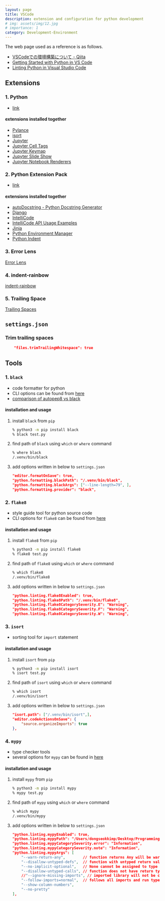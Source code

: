 ```yaml
---
layout: page
title: VSCode
description: extension and configuration for python development
# img: assets/img/12.jpg
# importance: 1
category: Development-Environment
---
```


The web page used as a reference is as follows.

* [VSCodeでの環境構築について - Qiita](https://qiita.com/nanato12/items/ddf26487eb30714251c3)
* [Getting Started with Python in VS Code](https://code.visualstudio.com/docs/python/python-tutorial)
* [Linting Python in Visual Studio Code](https://code.visualstudio.com/docs/python/linting)

## Extensions

### 1. Python
* [link](https://marketplace.visualstudio.com/items?itemName=ms-python.python)

#### extensions installed together
* [Pylance](https://marketplace.visualstudio.com/items?itemName=ms-python.vscode-pylance)
* [isort](https://marketplace.visualstudio.com/items?itemName=ms-python.isort)
* [Jupyter](https://marketplace.visualstudio.com/items?itemName=ms-toolsai.jupyter)
* [Jupyter Cell Tags](https://marketplace.visualstudio.com/items?itemName=ms-toolsai.vscode-jupyter-cell-tags)
* [Jupyter Keymap](https://marketplace.visualstudio.com/items?itemName=ms-toolsai.jupyter-keymap)
* [Jupyter Slide Show](https://marketplace.visualstudio.com/items?itemName=ms-toolsai.vscode-jupyter-slideshow)
* [Jupyter Notebook Renderers](https://marketplace.visualstudio.com/items?itemName=ms-toolsai.jupyter-renderers)

### 2. Python Extension Pack
* [link](https://marketplace.visualstudio.com/items?itemName=donjayamanne.python-extension-pack)

#### extensions installed together
* [autoDocstring - Python Docstring Generator](https://marketplace.visualstudio.com/items?itemName=njpwerner.autodocstring)
* [Django](https://marketplace.visualstudio.com/items?itemName=batisteo.vscode-django)
* [IntelliCode](https://marketplace.visualstudio.com/items?itemName=VisualStudioExptTeam.vscodeintellicode)
* [IntelliCode API Usage Examples](https://marketplace.visualstudio.com/items?itemName=VisualStudioExptTeam.intellicode-api-usage-examples)
* [Jinja](https://marketplace.visualstudio.com/items?itemName=wholroyd.jinja)
* [Python Environment Manager](https://marketplace.visualstudio.com/items?itemName=donjayamanne.python-environment-manager)
* [Python Indent](https://marketplace.visualstudio.com/items?itemName=KevinRose.vsc-python-indent)

### 3. Error Lens
[Error Lens](https://marketplace.visualstudio.com/items?itemName=usernamehw.errorlens)

### 4. indent-rainbow
[indent-rainbow](https://marketplace.visualstudio.com/items?itemName=oderwat.indent-rainbow)

### 5. Trailing Space
[Trailing Spaces](https://marketplace.visualstudio.com/items?itemName=shardulm94.trailing-spaces)

<!---
Query:Name: (.*)$(\n|[^\n])*?Link: (.*)$
Replacement:[$1]($3)
でreplacementすると、コピーしたextension情報をリンクに変換可能
--->

## `settings.json`

### Trim trailing spaces
```json
    "files.trimTrailingWhitespace": true
```

## Tools

### 1. `black`
* code formatter for python
* CLI options can be found from [here](https://black.readthedocs.io/en/stable/usage_and_configuration/the_basics.html)
* [comparison of autopep8 vs black](https://medium.com/mlearning-ai/python-auto-formatter-autopep8-vs-black-and-some-practical-tips-e71adb24aee1)

#### installation and usage
1. install `black` from `pip`
    ```sh
    % python3 -m pip install black
    % black test.py
    ```
2. find path of `black` using `which` or `where` command
    ```sh
    % where black
    /.venv/bin/black
    ```
3. add options written in below to `settings.json`
    ```json
    "editor.formatOnSave": true,
    "python.formatting.blackPath": "/.venv/bin/black",
    "python.formatting.blackArgs": ["--line-length=79", ],
    "python.formatting.provider": "black",
    ```

### 2. `flake8`
* style guide tool for python source code
* CLI options for `flake8` can be found from [here](https://flake8.pycqa.org/en/latest/user/options.html)

#### installation and usage
1. install `flake8` from `pip`
    ```sh
    % python3 -m pip install flake8
    % flake8 test.py
    ```
2. find path of `flake8` using `which` or `where` command
    ```sh
    % which flake8
    /.venv/bin/flake8
    ```
3. add options written in below to `settings.json`
    ```json
    "python.linting.flake8Enabled": true,
    "python.linting.flake8Path": "/.venv/bin/flake8",
    "python.linting.flake8CategorySeverity.E": "Warning",
    "python.linting.flake8CategorySeverity.F": "Warning",
    "python.linting.flake8CategorySeverity.W": "Warning",
    ```

### 3. `isort`
* sorting tool for `import` statement

#### installation and usage
1. install `isort` from `pip`
    ```sh
    % python3 -m pip install isort
    % isort test.py
    ```
2. find path of `isort` using `which` or `where` command
    ```sh
    % which isort
    /.venv/bin/isort
    ```
3. add options written in below to `settings.json`
    ```json
    "isort.path": ["/.venv/bin/isort",],
    "editor.codeActionsOnSave": {
        "source.organizeImports": true
    },
    ```

### 4. `mypy`
* type checker tools
* several options for `mypy` can be found in [here](https://mypy.readthedocs.io/en/stable/running_mypy.html)

#### installation and usage
1. install `mypy` from `pip`
    ```sh
    % python3 -m pip install mypy
    % mypy test.py
    ```
2. find path of `mypy` using `which` or `where` command
    ```sh
    % which mypy
    /.venv/bin/mypy
    ```
3. add options written in below to `settings.json`
    ```json
    "python.linting.mypyEnabled": true,
    "python.linting.mypyPath": "/Users/dongseokkimp/Desktop/Programming/Github/d0ngse0kkim.github.io/Language/Python/DevelopmentEnvironment/.venv/bin/mypy",
    "python.linting.mypyCategorySeverity.error": "Information",
    "python.linting.mypyCategorySeverity.note": "Information",
    "python.linting.mypyArgs": [
        "--warn-return-any",        // function returns Any will be warned
        "--disallow-untyped-defs",  // function with untyped return value cannot be allowed
        "--no-implicit-optional",   // None cannot be assigned to type annotated variable
        "--disallow-untyped-calls", // function does not have return type cannot be called
        //"--ignore-missing-imports", // imported library will not be checked
        "--follow-imports=normal",  // follows all imports and run type check
        "--show-column-numbers",
        "--no-pretty"
    ],
    ```

